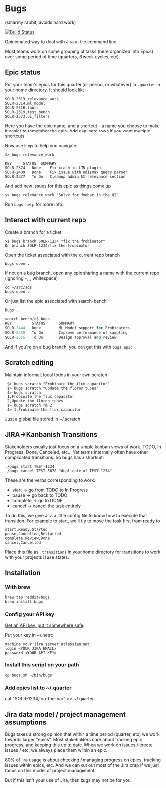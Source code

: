 # Bugs
(smarmy rabbit, avoids hard work)

[![Build Status](https://github.com/reddit/bugs/actions/workflows/test.yml/badge.svg)](https://github.com/reddit/bugs/actions/workflows/test.yml)

Opinionated way to deal with Jira at the command line.

Most teams work on some grouping of tasks (here organized into Epics) over some period of time (quarters, 6 week cycles, etc).

## Epic status

Put your team's epics for this quarter (or period, or whatever) in `.quarter` in your home directory. It should look like:

```
SOLR-2313,relevance_work
SOLR-2314,ml_model
SOLR-2316,tools
SOLR-2319,test_bench
SOLR-2373,ui_filters
```

Here you have the epic name, and a shortcut - a name you choose to make it easier to remember the epic. Add duplicate rows if you want multiple shortcuts.

Now use `bugs` to help you navigate:

```
$> bugs relevance_work

KEY		STATUS	SUMMARY
SOLR-2374	Done	Fix crash in LTR plugin
SOLR-2409	Done	Fix issue with edismax query parser
SOLR-2377	To Do	Cleanup admin UI relevance section
```

And add new issues for this epic as things come up

```
$> bugs relevance_work "Solve for foobar in the UI"
```

Run `bugs help` for more info.

## Interact with current repo

Create a branch for a ticket

```
>$ bugs branch SOLR-1234 "fix the frobinator"
On branch SOLR-1234/fix-the-frobinator
```

Open the ticket associated with the current repo branch

```
bugs open .
```

If not on a bug branch, open any epic sharing a name with the current repo (ignoring -,\_, whitespace)

```
cd ~/src/sqs
bugs open .
```

Or just list the epic associated with search-bench

```
bugs .
```

```python
search-bench/>$ bugs .                                                                                                                      
KEY         STATUS      SUMMARY
SOLR-2444   Done        ML Model support for Frobinators
SOLR-2355   To Do       Improve performance of sampling
SOLR-2355   To Do       Design approval and review
```

And if you're on a bug branch, you can get this with `bugs epic .`

## Scratch editing

Maintain informal, local todos in your own scratch

```
 $> bugs scratch "Frobinate the flux capacitor"
 $> bugs scratch "Update the floron tubes"
 $> bugs scratch
 1,Frobinate the flux capacitor
 2,Update the floron tubes
 $> bugs scratch rm 2   
 $> 1,Frobinate the flux capacitor
```

Just a global file stored in ~/.scratch

## JIRA->Kanbanish Transitions

Stakeholders usually just focus on a simple kanban views of work. TODO, In Progress, Done, Canceled, etc... Yet teams internally often have other complicated transitions. So bugs has a shortcut:

```
./bugs start TEST-1234
./bugs cancel TEST-5678 "duplicate of TEST-1234"
```

These are the verbs corresponding to work:

* start -> go from TODO to In Progress
* pause -> go back to TODO
* complete -> go to DONE
* cancel -> cancel the task entirely

To do this, we give Jira a little config file to know how to execute that transition. For example to start, we'll try to move the task first from ready to 

```
start,Ready,Started
pause,Cancelled,Restarted
complete,Review,Done
cancel,Cancelled
```

Place this file as `.transitions` in your home directory for transitions to work with your projects isuse states.

## Installation

### With brew

```
brew tap reddit/bugs
brew install bugs
```


### Config your API key

[Get an API key, put it somewhere safe](https://github.com/ankitpokhrel/jira-cli#cloud-server).

Put your key in ~/.netrc

```
machine your_jira_server.atlassian.net
login <YOUR JIRA EMAIL>
password <YOUR API KEY>
```

### Install this script on your path

```
cp bugs.sh ~/bin/bugs
```

### Add epics list to ~/.quarter

cat "SOLR-1234,foo-the-bar" >> ~/.quarter

## Jira data model / project management assumptions

Bugs takes a strong opinion that within a time period (quarter, etc) we work towards larger "epics". Most stakeholders care about tracking epic progress, and keeping this up to date. When we work on issues / create issues / etc, we always place them within an epic.

80% of jira usage is about checking / managing progress on epics, tracking issues within epics, etc. And we can cut out most of the Jira crap if we just focus on this model of project management.

But if this isn't your use of Jira, then bugs may not be for you.
